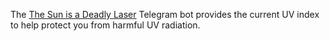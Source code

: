 The [The Sun is a Deadly Laser](https://t.me/sunuv_bot) Telegram bot provides the current UV index to help protect you from harmful UV radiation.
